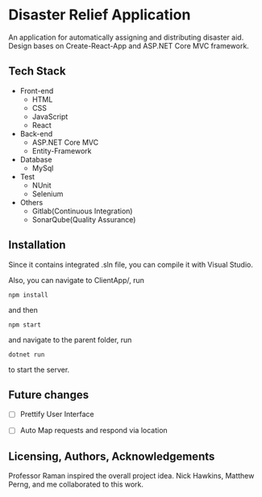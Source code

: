 # Disaster Relief Application

An application for automatically assigning and distributing disaster aid. Design bases on Create-React-App and ASP.NET Core MVC framework.

## Tech Stack

* Front-end
  * HTML
  * CSS
  * JavaScript
  * React
* Back-end
  * ASP.NET Core MVC
  * Entity-Framework
* Database
  * MySql
* Test
  * NUnit
  * Selenium
* Others
  * Gitlab(Continuous Integration)
  * SonarQube(Quality Assurance)


## Installation

Since it contains integrated .sln file, you can compile it with Visual Studio.

Also, you can navigate to ClientApp/, run

```
npm install
```

and then

```
npm start
```

and navigate to the parent folder, run

```
dotnet run
```
to start the server. 

## Future changes

- [ ] Prettify User Interface

- [ ] Auto Map requests and respond via location

## Licensing, Authors, Acknowledgements

Professor Raman inspired the overall project idea. Nick Hawkins, Matthew Perng, and me collaborated to this work.
